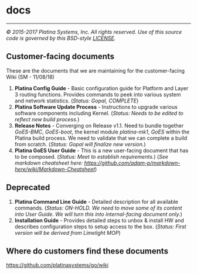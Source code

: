 # docs

---

*&copy; 2015-2017 Platina Systems, Inc. All rights reserved.
Use of this source code is governed by this BSD-style [LICENSE].*

[LICENSE]: ../LICENSE

## Customer-facing documents
These are the documents that we are maintaining for the customer-facing Wiki (SM - 11/08/18)
1. **Platina Config Guide** - Basic configuration guide for Platform and Layer 3 routing functions. Provides commands to peek into various system and network statistics. (*Status: Gopal, COMPLETE*)
2. **Platina Software Update Process** - Instructions to upgrade various software components including Kernel. (*Status: Needs to be edited to reflect new build process.*)
3. **Release Notes** - Converging on Release v1.1. Need to bundle together *GoES-BMC*, *GoES-boot*, the kernel module *platina-mk1*, *GoES* within the Platina build process. We need to validate that we can complete a build from scratch. (*Status: Gopal will finalize new version.*)
4. **Platina GoES User Guide** - This is a new user-facing document that has to be composed. (*Status: Meet to establish requirements.*)
(*See markdown cheatsheet here: https://github.com/adam-p/markdown-here/wiki/Markdown-Cheatsheet*)
## Deprecated
1. **Platina Command Line Guide** - Detailed description for all available commands. (*Status: ON-HOLD. We need to move some of its content into User Guide. We will turn this into internal-facing document only.*)
2. **Installation Guide** - Provides detailed steps to unbox & install HW and describes configuration steps to setup access to the box. (*Status: First version will be derived from Limelight MOP*)

## Where do customers find these documents
https://github.com/platinasystems/go/wiki
